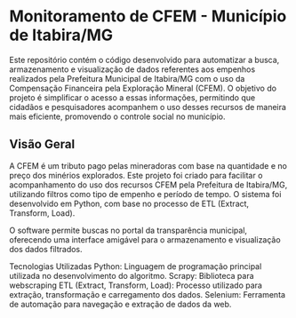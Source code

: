 # Monitoramento de CFEM - Município de Itabira/MG
Este repositório contém o código desenvolvido para automatizar a busca, armazenamento e visualização de dados referentes aos empenhos realizados pela Prefeitura Municipal de Itabira/MG com o uso da Compensação Financeira pela Exploração Mineral (CFEM). O objetivo do projeto é simplificar o acesso a essas informações, permitindo que cidadãos e pesquisadores acompanhem o uso desses recursos de maneira mais eficiente, promovendo o controle social no município.

## Visão Geral
A CFEM é um tributo pago pelas mineradoras com base na quantidade e no preço dos minérios explorados. Este projeto foi criado para facilitar o acompanhamento do uso dos recursos CFEM pela Prefeitura de Itabira/MG, utilizando filtros como tipo de empenho e período de tempo. O sistema foi desenvolvido em Python, com base no processo de ETL (Extract, Transform, Load).

O software permite buscas no portal da transparência municipal, oferecendo uma interface amigável para o armazenamento e visualização dos dados filtrados.

Tecnologias Utilizadas
Python: Linguagem de programação principal utilizada no desenvolvimento do algoritmo.
Scrapy: Biblioteca para webscraping
ETL (Extract, Transform, Load): Processo utilizado para extração, transformação e carregamento dos dados.
Selenium: Ferramenta de automação para navegação e extração de dados da web.
